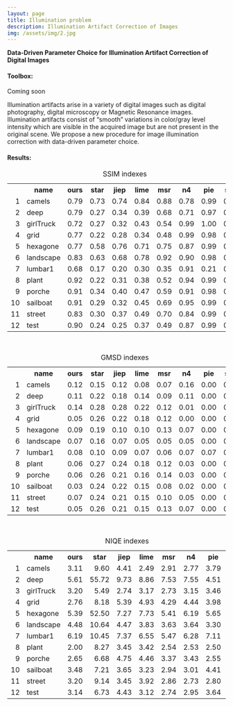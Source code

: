 ```yaml
---
layout: page
title: Illumination problem
description: Illumination Artifact Correction of Images
img: /assets/img/2.jpg
---
```

<strong>Data-Driven Parameter Choice for Illumination Artifact Correction of Digital Images</strong>

<div class="Toolbox">
<h4 id="version-publique-">Toolbox:</h4>
 Coming soon
</div>

Illumination artifacts arise in a variety of digital images such as digital photography, digital microscopy or Magnetic Resonance images. Illumination artifacts consist of “smooth” variations in color/gray level intensity which are visible in the acquired image but are not present in the original scene. We propose a new procedure for image illumination correction with data-driven parameter choice.

<div class="Results">
<h4 id="p2-results">Results:</h4>




<table>
<caption>SSIM indexes</caption>
<tr> <th>  </th> <th> name </th> <th> ours </th> <th> star </th> <th> jiep </th> <th> lime </th> <th> msr </th> <th> n4 </th> <th> pie </th> <th> srie </th>  </tr>
  <tr> <td align="right"> 1 </td> <td> camels </td> <td align="right"> 0.79 </td> <td align="right"> 0.73 </td> <td align="right"> 0.74 </td> <td align="right"> 0.84 </td> <td align="right"> 0.88 </td> <td align="right"> 0.78 </td> <td align="right"> 0.99 </td> <td align="right"> 0.61 </td> </tr>
  <tr> <td align="right"> 2 </td> <td> deep </td> <td align="right"> 0.79 </td> <td align="right"> 0.27 </td> <td align="right"> 0.34 </td> <td align="right"> 0.39 </td> <td align="right"> 0.68 </td> <td align="right"> 0.71 </td> <td align="right"> 0.97 </td> <td align="right"> 0.50 </td> </tr>
  <tr> <td align="right"> 3 </td> <td> girlTruck </td> <td align="right"> 0.72 </td> <td align="right"> 0.27 </td> <td align="right"> 0.32 </td> <td align="right"> 0.43 </td> <td align="right"> 0.54 </td> <td align="right"> 0.99 </td> <td align="right"> 1.00 </td> <td align="right"> 0.60 </td> </tr>
  <tr> <td align="right"> 4 </td> <td> grid </td> <td align="right"> 0.77 </td> <td align="right"> 0.22 </td> <td align="right"> 0.28 </td> <td align="right"> 0.34 </td> <td align="right"> 0.48 </td> <td align="right"> 0.99 </td> <td align="right"> 0.98 </td> <td align="right"> 0.52 </td> </tr>
  <tr> <td align="right"> 5 </td> <td> hexagone </td> <td align="right"> 0.77 </td> <td align="right"> 0.58 </td> <td align="right"> 0.76 </td> <td align="right"> 0.71 </td> <td align="right"> 0.75 </td> <td align="right"> 0.87 </td> <td align="right"> 0.99 </td> <td align="right"> 0.43 </td> </tr>
  <tr> <td align="right"> 6 </td> <td> landscape </td> <td align="right"> 0.83 </td> <td align="right"> 0.63 </td> <td align="right"> 0.68 </td> <td align="right"> 0.78 </td> <td align="right"> 0.92 </td> <td align="right"> 0.90 </td> <td align="right"> 0.98 </td> <td align="right"> 0.57 </td> </tr>
  <tr> <td align="right"> 7 </td> <td> lumbar1 </td> <td align="right"> 0.68 </td> <td align="right"> 0.17 </td> <td align="right"> 0.20 </td> <td align="right"> 0.30 </td> <td align="right"> 0.35 </td> <td align="right"> 0.91 </td> <td align="right"> 0.21 </td> <td align="right"> 0.21 </td> </tr>
  <tr> <td align="right"> 8 </td> <td> plant </td> <td align="right"> 0.92 </td> <td align="right"> 0.22 </td> <td align="right"> 0.31 </td> <td align="right"> 0.38 </td> <td align="right"> 0.52 </td> <td align="right"> 0.94 </td> <td align="right"> 0.99 </td> <td align="right"> 0.56 </td> </tr>
  <tr> <td align="right"> 9 </td> <td> porche </td> <td align="right"> 0.91 </td> <td align="right"> 0.34 </td> <td align="right"> 0.40 </td> <td align="right"> 0.47 </td> <td align="right"> 0.59 </td> <td align="right"> 0.91 </td> <td align="right"> 0.98 </td> <td align="right"> 0.52 </td> </tr>
  <tr> <td align="right"> 10 </td> <td> sailboat </td> <td align="right"> 0.91 </td> <td align="right"> 0.29 </td> <td align="right"> 0.32 </td> <td align="right"> 0.45 </td> <td align="right"> 0.69 </td> <td align="right"> 0.95 </td> <td align="right"> 0.99 </td> <td align="right"> 0.58 </td> </tr>
  <tr> <td align="right"> 11 </td> <td> street </td> <td align="right"> 0.83 </td> <td align="right"> 0.30 </td> <td align="right"> 0.37 </td> <td align="right"> 0.49 </td> <td align="right"> 0.70 </td> <td align="right"> 0.84 </td> <td align="right"> 0.99 </td> <td align="right"> 0.57 </td> </tr>
  <tr> <td align="right"> 12 </td> <td> test </td> <td align="right"> 0.90 </td> <td align="right"> 0.24 </td> <td align="right"> 0.25 </td> <td align="right"> 0.37 </td> <td align="right"> 0.49 </td> <td align="right"> 0.87 </td> <td align="right"> 0.99 </td> <td align="right"> 0.58 </td> </tr>

</table>
    
    
<br/>
<table>
<caption>GMSD indexes</caption>
<tr> <th>  </th> <th> name </th> <th> ours </th> <th> star </th> <th> jiep </th> <th> lime </th> <th> msr </th> <th> n4 </th> <th> pie </th> <th> srie </th>  </tr>
  <tr> <td align="right"> 1 </td> <td> camels </td> <td align="right"> 0.12 </td> <td align="right"> 0.15 </td> <td align="right"> 0.12 </td> <td align="right"> 0.08 </td> <td align="right"> 0.07 </td> <td align="right"> 0.16 </td> <td align="right"> 0.00 </td> <td align="right"> 0.09 </td> </tr>
  <tr> <td align="right"> 2 </td> <td> deep </td> <td align="right"> 0.11 </td> <td align="right"> 0.22 </td> <td align="right"> 0.18 </td> <td align="right"> 0.14 </td> <td align="right"> 0.09 </td> <td align="right"> 0.11 </td> <td align="right"> 0.00 </td> <td align="right"> 0.09 </td> </tr>
  <tr> <td align="right"> 3 </td> <td> girlTruck </td> <td align="right"> 0.14 </td> <td align="right"> 0.28 </td> <td align="right"> 0.28 </td> <td align="right"> 0.22 </td> <td align="right"> 0.12 </td> <td align="right"> 0.01 </td> <td align="right"> 0.00 </td> <td align="right"> 0.11 </td> </tr>
  <tr> <td align="right"> 4 </td> <td> grid </td> <td align="right"> 0.05 </td> <td align="right"> 0.26 </td> <td align="right"> 0.22 </td> <td align="right"> 0.18 </td> <td align="right"> 0.12 </td> <td align="right"> 0.00 </td> <td align="right"> 0.00 </td> <td align="right"> 0.12 </td> </tr>
  <tr> <td align="right"> 5 </td> <td> hexagone </td> <td align="right"> 0.09 </td> <td align="right"> 0.19 </td> <td align="right"> 0.10 </td> <td align="right"> 0.10 </td> <td align="right"> 0.13 </td> <td align="right"> 0.07 </td> <td align="right"> 0.00 </td> <td align="right"> 0.09 </td> </tr>
  <tr> <td align="right"> 6 </td> <td> landscape </td> <td align="right"> 0.07 </td> <td align="right"> 0.16 </td> <td align="right"> 0.07 </td> <td align="right"> 0.05 </td> <td align="right"> 0.05 </td> <td align="right"> 0.05 </td> <td align="right"> 0.00 </td> <td align="right"> 0.10 </td> </tr>
  <tr> <td align="right"> 7 </td> <td> lumbar1 </td> <td align="right"> 0.08 </td> <td align="right"> 0.10 </td> <td align="right"> 0.09 </td> <td align="right"> 0.07 </td> <td align="right"> 0.06 </td> <td align="right"> 0.07 </td> <td align="right"> 0.07 </td> <td align="right"> 0.08 </td> </tr>
  <tr> <td align="right"> 8 </td> <td> plant </td> <td align="right"> 0.06 </td> <td align="right"> 0.27 </td> <td align="right"> 0.24 </td> <td align="right"> 0.18 </td> <td align="right"> 0.12 </td> <td align="right"> 0.03 </td> <td align="right"> 0.00 </td> <td align="right"> 0.11 </td> </tr>
  <tr> <td align="right"> 9 </td> <td> porche </td> <td align="right"> 0.06 </td> <td align="right"> 0.26 </td> <td align="right"> 0.21 </td> <td align="right"> 0.16 </td> <td align="right"> 0.14 </td> <td align="right"> 0.03 </td> <td align="right"> 0.00 </td> <td align="right"> 0.11 </td> </tr>
  <tr> <td align="right"> 10 </td> <td> sailboat </td> <td align="right"> 0.03 </td> <td align="right"> 0.24 </td> <td align="right"> 0.22 </td> <td align="right"> 0.15 </td> <td align="right"> 0.08 </td> <td align="right"> 0.02 </td> <td align="right"> 0.00 </td> <td align="right"> 0.10 </td> </tr>
  <tr> <td align="right"> 11 </td> <td> street </td> <td align="right"> 0.07 </td> <td align="right"> 0.24 </td> <td align="right"> 0.21 </td> <td align="right"> 0.15 </td> <td align="right"> 0.10 </td> <td align="right"> 0.05 </td> <td align="right"> 0.00 </td> <td align="right"> 0.12 </td> </tr>
  <tr> <td align="right"> 12 </td> <td> test </td> <td align="right"> 0.05 </td> <td align="right"> 0.26 </td> <td align="right"> 0.21 </td> <td align="right"> 0.15 </td> <td align="right"> 0.13 </td> <td align="right"> 0.07 </td> <td align="right"> 0.00 </td> <td align="right"> 0.10 </td> </tr>
</table>
    

<br/>
<table>
<caption>NIQE indexes</caption>
<tr> <th>  </th> <th> name </th> <th> ours </th> <th> star </th> <th> jiep </th> <th> lime </th> <th> msr </th> <th> n4 </th> <th> pie </th> <th> srie </th>  </tr>
  <tr> <td align="right"> 1 </td> <td> camels </td> <td align="right"> 3.11 </td> <td align="right"> 9.60 </td> <td align="right"> 4.41 </td> <td align="right"> 2.49 </td> <td align="right"> 2.91 </td> <td align="right"> 2.77 </td> <td align="right"> 3.79 </td> <td align="right"> 3.71 </td> </tr>
  <tr> <td align="right"> 2 </td> <td> deep </td> <td align="right"> 5.61 </td> <td align="right"> 55.72 </td> <td align="right"> 9.73 </td> <td align="right"> 8.86 </td> <td align="right"> 7.53 </td> <td align="right"> 7.55 </td> <td align="right"> 4.51 </td> <td align="right"> 5.61 </td> </tr>
  <tr> <td align="right"> 3 </td> <td> girlTruck </td> <td align="right"> 3.20 </td> <td align="right"> 5.49 </td> <td align="right"> 2.74 </td> <td align="right"> 3.17 </td> <td align="right"> 2.73 </td> <td align="right"> 3.15 </td> <td align="right"> 3.46 </td> <td align="right"> 3.29 </td> </tr>
  <tr> <td align="right"> 4 </td> <td> grid </td> <td align="right"> 2.76 </td> <td align="right"> 8.18 </td> <td align="right"> 5.39 </td> <td align="right"> 4.93 </td> <td align="right"> 4.29 </td> <td align="right"> 4.44 </td> <td align="right"> 3.98 </td> <td align="right"> 4.01 </td> </tr>
  <tr> <td align="right"> 5 </td> <td> hexagone </td> <td align="right"> 5.39 </td> <td align="right"> 52.50 </td> <td align="right"> 7.27 </td> <td align="right"> 7.73 </td> <td align="right"> 5.41 </td> <td align="right"> 6.19 </td> <td align="right"> 5.65 </td> <td align="right"> 5.11 </td> </tr>
  <tr> <td align="right"> 6 </td> <td> landscape </td> <td align="right"> 4.48 </td> <td align="right"> 10.64 </td> <td align="right"> 4.47 </td> <td align="right"> 3.83 </td> <td align="right"> 3.63 </td> <td align="right"> 3.64 </td> <td align="right"> 3.30 </td> <td align="right"> 3.46 </td> </tr>
  <tr> <td align="right"> 7 </td> <td> lumbar1 </td> <td align="right"> 6.19 </td> <td align="right"> 10.45 </td> <td align="right"> 7.37 </td> <td align="right"> 6.55 </td> <td align="right"> 5.47 </td> <td align="right"> 6.28 </td> <td align="right"> 7.11 </td> <td align="right"> 6.86 </td> </tr>
  <tr> <td align="right"> 8 </td> <td> plant </td> <td align="right"> 2.00 </td> <td align="right"> 8.27 </td> <td align="right"> 3.45 </td> <td align="right"> 3.42 </td> <td align="right"> 2.54 </td> <td align="right"> 2.53 </td> <td align="right"> 2.50 </td> <td align="right"> 2.47 </td> </tr>
  <tr> <td align="right"> 9 </td> <td> porche </td> <td align="right"> 2.65 </td> <td align="right"> 6.68 </td> <td align="right"> 4.75 </td> <td align="right"> 4.46 </td> <td align="right"> 3.37 </td> <td align="right"> 3.43 </td> <td align="right"> 2.55 </td> <td align="right"> 2.60 </td> </tr>
  <tr> <td align="right"> 10 </td> <td> sailboat </td> <td align="right"> 3.48 </td> <td align="right"> 7.21 </td> <td align="right"> 3.65 </td> <td align="right"> 3.23 </td> <td align="right"> 2.94 </td> <td align="right"> 3.01 </td> <td align="right"> 4.41 </td> <td align="right"> 3.44 </td> </tr>
  <tr> <td align="right"> 11 </td> <td> street </td> <td align="right"> 3.20 </td> <td align="right"> 9.14 </td> <td align="right"> 3.45 </td> <td align="right"> 3.92 </td> <td align="right"> 2.86 </td> <td align="right"> 2.73 </td> <td align="right"> 2.80 </td> <td align="right"> 2.67 </td> </tr>
  <tr> <td align="right"> 12 </td> <td> test </td> <td align="right"> 3.14 </td> <td align="right"> 6.73 </td> <td align="right"> 4.43 </td> <td align="right"> 3.12 </td> <td align="right"> 2.74 </td> <td align="right"> 2.95 </td> <td align="right"> 3.64 </td> <td align="right"> 3.30 </td> </tr>
</table>​














</div>
